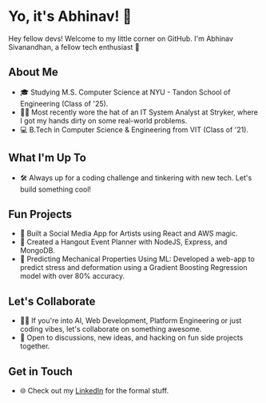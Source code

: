 # Yo, it's Abhinav! 👋

Hey fellow devs! Welcome to my little corner on GitHub. I'm Abhinav Sivanandhan, a fellow tech enthusiast 🚀

## About Me

- 🎓 Studying M.S. Computer Science at NYU - Tandon School of Engineering (Class of '25).
- 🧑‍💻 Most recently wore the hat of an IT System Analyst at Stryker, where I got my hands dirty on some real-world problems.
- 💻 B.Tech in Computer Science & Engineering from VIT (Class of '21).

## What I'm Up To

- 🛠️ Always up for a coding challenge and tinkering with new tech. Let's build something cool!

## Fun Projects

- 🎨 Built a Social Media App for Artists using React and AWS magic.
- 📅 Created a Hangout Event Planner with NodeJS, Express, and MongoDB.
- 🤖 Predicting Mechanical Properties Using ML: Developed a web-app to predict stress and deformation using a Gradient Boosting Regression model with over 80% accuracy.
  
## Let's Collaborate

- 👯‍♂️ If you're into AI, Web Development, Platform Engineering or just coding vibes, let's collaborate on something awesome.
- 🤝 Open to discussions, new ideas, and hacking on fun side projects together.

## Get in Touch

- 🌐 Check out my [LinkedIn](https://www.linkedin.com/in/abhinav-sivanandhan/) for the formal stuff.


